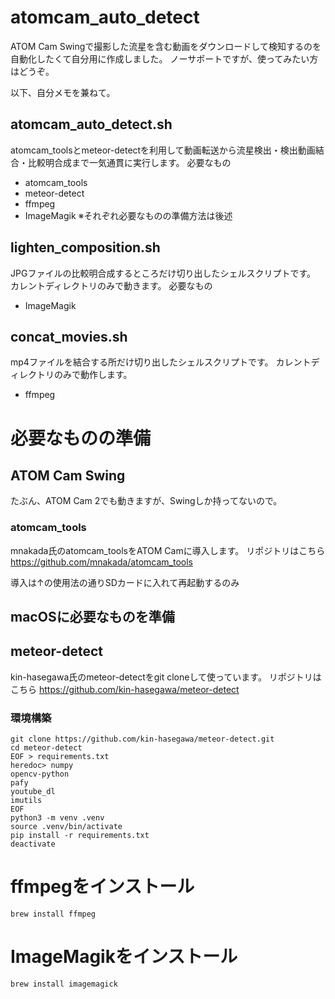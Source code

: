 # atomcam_auto_detect
ATOM Cam Swingで撮影した流星を含む動画をダウンロードして検知するのを自動化したくて自分用に作成しました。
ノーサポートですが、使ってみたい方はどうぞ。

以下、自分メモを兼ねて。

## atomcam_auto_detect.sh
atomcam_toolsとmeteor-detectを利用して動画転送から流星検出・検出動画結合・比較明合成まで一気通貫に実行します。
必要なもの
- atomcam_tools
- meteor-detect
- ffmpeg
- ImageMagik
※それぞれ必要なものの準備方法は後述

## lighten_composition.sh
JPGファイルの比較明合成するところだけ切り出したシェルスクリプトです。
カレントディレクトリのみで動きます。
必要なもの
- ImageMagik

## concat_movies.sh
mp4ファイルを結合する所だけ切り出したシェルスクリプトです。
カレントディレクトリのみで動作します。
- ffmpeg


# 必要なものの準備

## ATOM Cam Swing
たぶん、ATOM Cam 2でも動きますが、Swingしか持ってないので。

### atomcam_tools
mnakada氏のatomcam_toolsをATOM Camに導入します。
リポジトリはこちら
https://github.com/mnakada/atomcam_tools

導入は↑の使用法の通りSDカードに入れて再起動するのみ

## macOSに必要なものを準備
## meteor-detect
kin-hasegawa氏のmeteor-detectをgit cloneして使っています。
リポジトリはこちら
https://github.com/kin-hasegawa/meteor-detect


### 環境構築
```
git clone https://github.com/kin-hasegawa/meteor-detect.git
cd meteor-detect
EOF > requirements.txt
heredoc> numpy
opencv-python
pafy
youtube_dl
imutils
EOF
python3 -m venv .venv
source .venv/bin/activate
pip install -r requirements.txt
deactivate
```

# ffmpegをインストール
```
brew install ffmpeg
```

# ImageMagikをインストール
```
brew install imagemagick
```
